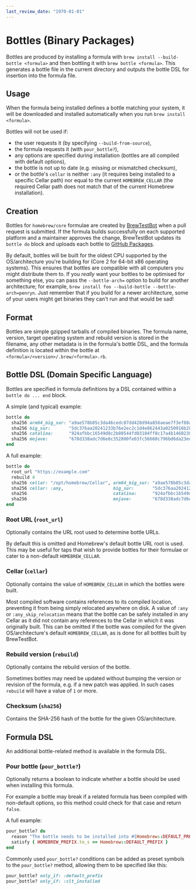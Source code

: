 ```yaml
---
last_review_date: "1970-01-01"
---
```


# Bottles (Binary Packages)

Bottles are produced by installing a formula with `brew install --build-bottle <formula>` and then bottling it with `brew bottle <formula>`. This generates a bottle file in the current directory and outputs the bottle DSL for insertion into the formula file.

## Usage

When the formula being installed defines a bottle matching your system, it will be downloaded and installed automatically when you run `brew install <formula>`.

Bottles will not be used if:

- the user requests it (by specifying `--build-from-source`),
- the formula requests it (with `pour_bottle?`),
- any options are specified during installation (bottles are all compiled with default options),
- the bottle is not up to date (e.g. missing or mismatched checksum),
- or the bottle's `cellar` is neither `:any` (it requires being installed to a specific Cellar path) nor equal to the current `HOMEBREW_CELLAR` (the required Cellar path does not match that of the current Homebrew installation).

## Creation

Bottles for `homebrew/core` formulae are created by [BrewTestBot](BrewTestBot.md) when a pull request is submitted. If the formula builds successfully on each supported platform and a maintainer approves the change, BrewTestBot updates its `bottle do` block and uploads each bottle to [GitHub Packages](https://github.com/orgs/Homebrew/packages).

By default, bottles will be built for the oldest CPU supported by the OS/architecture you're building for (Core 2 for 64-bit x86 operating systems). This ensures that bottles are compatible with all computers you might distribute them to. If you *really* want your bottles to be optimised for something else, you can pass the `--bottle-arch=` option to build for another architecture; for example, `brew install foo --build-bottle --bottle-arch=penryn`. Just remember that if you build for a newer architecture, some of your users might get binaries they can't run and that would be sad!

## Format

Bottles are simple gzipped tarballs of compiled binaries. The formula name, version, target operating system and rebuild version is stored in the filename, any other metadata is in the formula's bottle DSL, and the formula definition is located within the bottle at `<formula>/<version>/.brew/<formula>.rb`.

## Bottle DSL (Domain Specific Language)

Bottles are specified in formula definitions by a DSL contained within a `bottle do ... end` block.

A simple (and typical) example:

```ruby
bottle do
  sha256 arm64_big_sur: "a9ae578b05c3da46cedc07dd428d94a856aeae7f3ef80a0f405bf89b8cde893a"
  sha256 big_sur:       "5dc376aa20241233b76e2ec2c1d4e862443a0250916b2838a1ff871e8a6dc2c5"
  sha256 catalina:      "924afbbc16549d8c2b80544fd03104ff8c17a4b1460238e3ed17a1313391a2af"
  sha256 mojave:        "678d338adc7d6e8c352800fe03fc56660c796bd6da23eda2b1411fed18bd0d8d"
end
```

A full example:

```ruby
bottle do
  root_url "https://example.com"
  rebuild 4
  sha256 cellar: "/opt/homebrew/Cellar", arm64_big_sur: "a9ae578b05c3da46cedc07dd428d94a856aeae7f3ef80a0f405bf89b8cde893a"
  sha256 cellar: :any,                   big_sur:       "5dc376aa20241233b76e2ec2c1d4e862443a0250916b2838a1ff871e8a6dc2c5"
  sha256                                 catalina:      "924afbbc16549d8c2b80544fd03104ff8c17a4b1460238e3ed17a1313391a2af"
  sha256                                 mojave:        "678d338adc7d6e8c352800fe03fc56660c796bd6da23eda2b1411fed18bd0d8d"
end
```

### Root URL (`root_url`)

Optionally contains the URL root used to determine bottle URLs.

By default this is omitted and Homebrew's default bottle URL root is used. This may be useful for taps that wish to provide bottles for their formulae or cater to a non-default `HOMEBREW_CELLAR`.

### Cellar (`cellar`)

Optionally contains the value of `HOMEBREW_CELLAR` in which the bottles were built.

Most compiled software contains references to its compiled location, preventing it from being simply relocated anywhere on disk. A value of `:any` or `:any_skip_relocation` means that the bottle can be safely installed in any Cellar as it did not contain any references to the Cellar in which it was originally built. This can be omitted if the bottle was compiled for the given OS/architecture's default `HOMEBREW_CELLAR`, as is done for all bottles built by BrewTestBot.

### Rebuild version (`rebuild`)

Optionally contains the rebuild version of the bottle.

Sometimes bottles may need be updated without bumping the version or revision of the formula, e.g. if a new patch was applied. In such cases `rebuild` will have a value of `1` or more.

### Checksum (`sha256`)

Contains the SHA-256 hash of the bottle for the given OS/architecture.

## Formula DSL

An additional bottle-related method is available in the formula DSL.

### Pour bottle (`pour_bottle?`)

Optionally returns a boolean to indicate whether a bottle should be used when installing this formula.

For example a bottle may break if a related formula has been compiled with non-default options, so this method could check for that case and return `false`.

A full example:

```ruby
pour_bottle? do
  reason "The bottle needs to be installed into #{Homebrew::DEFAULT_PREFIX}."
  satisfy { HOMEBREW_PREFIX.to_s == Homebrew::DEFAULT_PREFIX }
end
```

Commonly used `pour_bottle?` conditions can be added as preset symbols to the `pour_bottle?` method, allowing them to be specified like this:

```ruby
pour_bottle? only_if: :default_prefix
pour_bottle? only_if: :clt_installed
```
